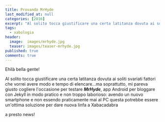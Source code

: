 ```yaml
---
title: Provando MrHyde
last_modified_at: null
categories: [2016]
excerpt: "Al solito tocca giustificare una certa latitanza dovuta ai soliti svariati fattori"
tags:
  - xabologia
header:  
  image:  images/mrhyde.jpg
  teaser: images/teaser-mrhyde.jpg
published: true
comments: true
---
```


Ehilà bella gente! 

Al solito tocca giustificare una certa latitanza dovuta ai soliti svariati fattori che vorrei avere modo e tempo di elencare...ma soprattutto, mi pareva giusto cogliere l'occasione per testare ***MrHyde***, app Android per bloggare con Jekyll in modo pratico e non troppo laborioso: avendo un nuovo smartphone e non essendo praticamente mai al PC questa potrebbe essere un'ottima soluzione per dare nuova linfa a Xabacadabra

a presto news!